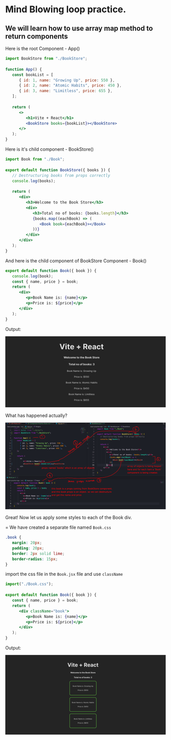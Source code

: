 # Mind Blowing loop practice.

## We will learn how to use array map method to return components

Here is the root Component - App()

```jsx
import BookStore from "./BookStore";

function App() {
   const bookList = [
      { id: 1, name: "Growing Up", price: 550 },
      { id: 2, name: "Atomic Habits", price: 450 },
      { id: 3, name: "Limitless", price: 655 },
   ];

   return (
      <>
         <h1>Vite + React</h1>
         <BookStore books={bookList}></BookStore>
      </>
   );
}
```

Here is it's child component - BookStore()

```jsx
import Book from "./Book";

export default function BookStore({ books }) {
   // Destructuring books from props correctly
   console.log(books);

   return (
      <div>
         <h3>Welcome to the Book Store</h3>
         <div>
            <h3>Total no of books: {books.length}</h3>
            {books.map((eachBook) => (
               <Book book={eachBook}></Book>
            ))}
         </div>
      </div>
   );
}
```

And here is the child component of BookStore Component - Book()

```jsx
export default function Book({ book }) {
   console.log(book);
   const { name, price } = book;
   return (
      <div>
         <p>Book Name is: {name}</p>
         <p>Price is: ${price}</p>
      </div>
   );
}
```

Output:

<img src="attachments/Pasted image 20240308172049.png">

What has happened actually?

<img src="attachments/Pasted image 20240308172707.png">

Great! Now let us apply some styles to each of the Book div.

= We have created a separate file named `Book.css`

```css
.book {
   margin: 20px;
   padding: 20px;
   border: 2px solid lime;
   border-radius: 15px;
}
```

import the css file in the `Book.jsx` file and use `className`

```jsx
import("./Book.css");

export default function Book({ book }) {
   const { name, price } = book;
   return (
      <div className="book">
         <p>Book Name is: {name}</p>
         <p>Price is: ${price}</p>
      </div>
   );
}
```

Output:

<img src="attachments/Pasted image 20240308173403.png">
